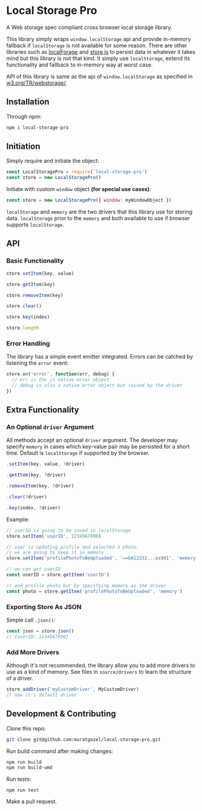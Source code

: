 # Local Storage Pro
A Web storage spec compliant cross browser local storage library.

This library simply wraps `window.localStorage` api and provide in-memory fallback if `localStorage` is not available for some reason. There are other libraries such as [localForage](https://github.com/localForage/localForage) and [store.js](https://github.com/marcuswestin/store.js) to persist data in whatever it takes mind but this library is not that kind. It simply use `localStorage`, extend its functionality and fallback to in-memory way at worst case.

API of this library is same as the api of `window.localStorage` as specified in [w3.org/TR/webstorage/][f5759939].

  [f5759939]: https://www.w3.org/TR/webstorage/ "Local Storage Specification"

## Installation
Through npm:
```sh
npm i local-storage-pro
```

## Initiation
Simply require and initiate the object:
```js
const LocalStoragePro = require('local-storage-pro')
const store = new LocalStoragePro()
```
Initiate with custom `window` object **(for special use cases)**:
```js
const store = new LocalStoragePro({ window: myWindowObject })
```
`localStorage` and `memory` are the two drivers that this library use for storing data. `localStorage` prior to the `memory` and both available to use if browser supports `localStorage`.

## API
### Basic Functionality
```js
store.setItem(key, value)

store.getItem(key)

store.removeItem(key)

store.clear()

store.key(index)

store.length
```

### Error Handling
The library has a simple event emitter integrated. Errors can be catched by listening the `error` event:
```js
store.on('error', function(err, debug) {
  // err is the js native error object
  // debug is also a native error object but raised by the driver
})
```

## Extra Functionality
### An Optional `driver` Argument
All methods accept an optional `driver` argument. The developer may specify `memory` in cases which key-value pair may be persisted for a short time. Default is `localStorage` if supported by the browser.
```js
.setItem(key, value, ?driver)

.getItem(key, ?driver)

.removeItem(key, ?driver)

.clear(?driver)

.key(index, ?driver)
```

Example:
```js
// userID is going to be saved in localStorage
store.setItem('userID', 1234567890)

// user is updating profile and selected a photo.
// we are going to keep it in memory
store.setItem('profilePhotoToBeUploaded', '==bA12332...as9d1', 'memory')

// we can get userID
const userID = store.getItem('userID')

// and profile photo but by specifying memory as the driver
const photo = store.getItem('profilePhotoToBeUploaded', 'memory')
```

### Exporting Store As JSON
Simple call `.json()`:
```js
const json = store.json()
// {userID: 1234567890}
```

### Add More Drivers
Although it's not recommended, the library allow you to add more drivers to use as a kind of memory. See files in `source/drivers` to learn the structure of a driver.
```js
store.addDriver('myCustomDriver', MyCustomDriver)
// now it's default driver
```

## Development & Contributing
Clone this repo:
```sh
git clone git@github.com:muratgozel/local-storage-pro.git
```
Run build command after making changes:
```sh
npm run build
npm run build-umd
```
Run tests:
```
npm run test
```
Make a pull request.
